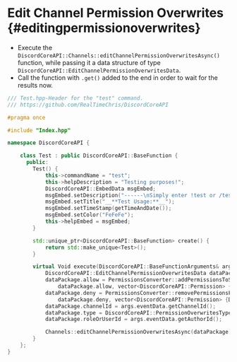 Edit Channel Permission Overwrites {#editingpermissionoverwrites}
=============
- Execute the `DiscordCoreAPI::Channels::editChannelPermissionOverwritesAsync()` function, while passing it a data structure of type `DiscordCoreAPI::EditChannelPermissionOverwritesData`.
- Call the function with `.get()` added to the end in order to wait for the results now.

```cpp
/// Test.hpp-Header for the "test" command.
/// https://github.com/RealTimeChris/DiscordCoreAPI

#pragma once

#include "Index.hpp"

namespace DiscordCoreAPI {

	class Test : public DiscordCoreAPI::BaseFunction {
	  public:
		Test() {
			this->commandName = "test";
			this->helpDescription = "Testing purposes!";
			DiscordCoreAPI::EmbedData msgEmbed;
			msgEmbed.setDescription("------\nSimply enter !test or /test!\n------");
			msgEmbed.setTitle("__**Test Usage:**__");
			msgEmbed.setTimeStamp(getTimeAndDate());
			msgEmbed.setColor("FeFeFe");
			this->helpEmbed = msgEmbed;
		}

		std::unique_ptr<DiscordCoreAPI::BaseFunction> create() {
			return std::make_unique<Test>();
		}

		virtual Void execute(DiscordCoreAPI::BaseFunctionArguments& args) {
			DiscordCoreAPI::EditChannelPermissionOverwritesData dataPackage;
			dataPackage.allow = PermissionsConverter::addPermissionsToString(
				dataPackage.allow, vector<DiscordCoreAPI::Permission> {DiscordCoreAPI::Permission::Add_Reactions, DiscordCoreAPI::Permission::Manage_Messages});
			dataPackage.deny = PermissionsConverter::removePermissionsFromString(
				dataPackage.deny, vector<DiscordCoreAPI::Permission> {DiscordCoreAPI::Permission::Attach_Files, DiscordCoreAPI::Permission::Embed_Links});
			dataPackage.channelId = args.eventData.getChannelId();
			dataPackage.type = DiscordCoreAPI::PermissionOverwritesType::User;
			dataPackage.roleOrUserId = args.eventData.getAuthorId();

			Channels::editChannelPermissionOverwritesAsync(dataPackage).get();
		}
	};
}
```